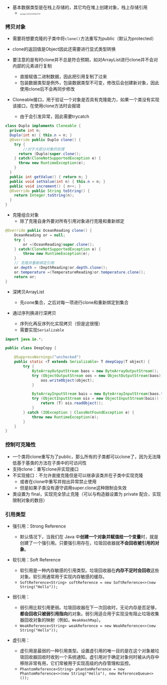
- 基本数据类型是在栈上存储的，其它均在堆上创建对象，栈上存储引用
  - <img src="https://thdlrt.oss-cn-beijing.aliyuncs.com/image-20231222163627747.png" alt="image-20231222163627747" style="zoom:33%;" />

### 拷贝对象

- 需要将想要克隆的子类中将`clone()`方法重写为public（默认为protected）
- clone的返回值是Object因此还需要进行显式类型转换
- 要注意的是有时clone并不总是符合预期，如对ArrayList进行clone并不会对内部的元素进行复制
  - 直接赋值二进制数据，因此把引用复制了过来
  - 包装数据类型是例外，包装数据类型不可变，修改后会创建新对象，因此使用clone后不会再同步修改

- Cloneable接口，用于验证一个对象是否具有克隆能力，如果一个类没有实现该接口，在使用clone方法时会报错
  - 由于会引发异常，因此需要trycatch

``` java
class Duplo implements Cloneable {
  private int n;
  Duplo(int n) { this.n = n; }
  @Override public Duplo clone() {    
    try {
        //对于大部分对象的处理
      return (Duplo)super.clone();
    } catch(CloneNotSupportedException e) {
      throw new RuntimeException(e);
    }
  }
  public int getValue() { return n; }
  public void setValue(int n) { this.n = n; }
  public void increment() { n++; }
  @Override public String toString() {
    return Integer.toString(n);
  }
}
```

- 克隆组合对象
  - 除了克隆自身外要对所有引用对象进行克隆和重新绑定
``` java
@Override public OceanReading clone() {
    OceanReading or = null;
    try {
        or =(OceanReading)super.clone();
    } catch(CloneNotSupportedException e) {
        throw new RuntimeException(e);
    }
    // 克隆并重新绑定引用
    or.depth = (DepthReading)or.depth.clone();
    or.temperature =(TemperatureReading)or.temperature.clone();
    return or;
}
```

- 深拷贝ArrayList
  - 先cone集合，之后对每一项进行clone和重新绑定到集合

- 通过序列换进行深拷贝
  - 序列化再反序列化实现拷贝（但是这很慢）
  - 需要实现`Serializable`
``` java
import java.io.*;

public class DeepCopy {

    @SuppressWarnings("unchecked")
    public static <T extends Serializable> T deepCopy(T object) {
        try {
            ByteArrayOutputStream baos = new ByteArrayOutputStream();
            try (ObjectOutputStream oos = new ObjectOutputStream(baos)) {
                oos.writeObject(object);
            }

            ByteArrayInputStream bais = new ByteArrayInputStream(baos.toByteArray());
            try (ObjectInputStream ois = new ObjectInputStream(bais)) {
                return (T) ois.readObject();
            }
        } catch (IOException | ClassNotFoundException e) {
            throw new RuntimeException(e);
        }
    }
}

```

### 控制可克隆性

- 一个类将clone重写为了public，那么所有的子类都可以clone了，因为无法降低基于基类的方法在子类中的可访问性
- 支持clone：重写clone并实现接口
- 不实现接口：不允许直接克隆但是可以继承该类并在子类中实现克隆
  - 或者在clone中重写并抛出异常禁止使用
  - 但是如果子类没有遵守调用super.clone这种限制会失效
- 类设置为 final，实现完全禁止克隆（可以与构造器设置为 private 配合，实现限制对象的数目）

### 引用类型

- 强引用：Strong Reference
  - 默认情况下，当我们在 Java 中**创建一个对象并赋值给一个变量**时，就是创建了一个强引用。只要强引用存在，垃圾回收器就**不会回收被引用的对象**。

- 软引用：Soft Reference
  - 软引用是一种内存敏感的引用类型。垃圾回收器在**内存不足时会回收**这些对象。软引用通常用于实现内存敏感的缓存。
  - `SoftReference<String> softReference = new SoftReference<>(new String("Hello"));`

- 弱引用：
  - 弱引用比软引用更弱。垃圾回收器在下一次回收时，无论内存是否足够，**都会回收只被弱引用指向**的对象。弱引用适合用于实现没有阻止垃圾收集器回收对象的映射（例如，`WeakHashMap`）。
  - `WeakReference<String> weakReference = new WeakReference<>(new String("Hello"));`

- 虚引用：
  - 虚引用是最弱的一种引用类型。设置虚引用的唯一目的是在这个对象被垃圾回收器回收时收到一个系统通知。虚引用对于确定对象何时被从内存中移除非常有用，它们常被用于实现高级的内存管理和监控。
  - `PhantomReference<String> phantomReference = new PhantomReference<>(new String("Hello"), new ReferenceQueue<>());`